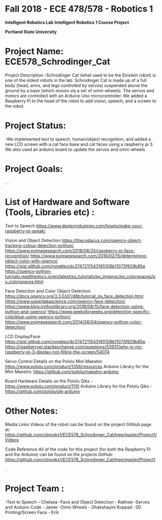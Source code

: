# 
# Fall 2018 - ECE 478/578 - Robotics 1
**Intelligent Robotics Lab**
**Intelligent Robotics 1 Course Project**

**Portland State University**

# Project Name: ECE578_Schrodinger_Cat

Project Description
-Schrodinger Cat (what used to be the Einstein robot) is one of the oldest robots in the lab. Schrodinger Cat is made up of a full body (head, arms, and legs controlled by servos) suspended above the ground by a base (which moves via a set of omni-wheels). The servos and motors are controlled with an Arduino Uno microcontroller. We added a Raspberry Pi to the head of the robot to add vision, speech, and a screen to the robot.

# Project Status:
-We implemented text to speech, human/object recognition, and added a new LCD screen with a cat face base and cat faces using a raspberry pi 3. We also used an arduino board to update the servos and omni-wheels

# Project Goals:

.
.

# List of Hardware and Software (Tools, Libraries etc) :

Text to Speech
https://www.dexterindustries.com/howto/make-your-raspberry-pi-speak/

Vision and Object Detection
https://thecodacus.com/opencv-object-tracking-colour-detection-python/
https://www.pyimagesearch.com/2018/06/25/raspberry-pi-face-recognition/
https://www.pyimagesearch.com/2016/02/15/determining-object-color-with-opencv/
https://gist.github.com/ronekko/dc3747211543165108b11073f929b85e
https://opencv-python-tutroals.readthedocs.io/en/latest/py_tutorials/py_imgproc/py_colorspaces/py_colorspaces.html

Face Detection and Color Object Detection
https://docs.opencv.org/3.3.0/d7/d8b/tutorial_py_face_detection.html
https://www.superdatascience.com/opencv-face-detection/
https://www.blog.pythonlibrary.org/2018/08/15/face-detection-using-python-and-opencv/
https://www.geeksforgeeks.org/detection-specific-colorblue-using-opencv-python/
https://www.pyimagesearch.com/2014/08/04/opencv-python-color-detection/

LCD Display/Face
https://gist.github.com/ronekko/dc3747211543165108b11073f929b85e
https://raspberrypi.stackexchange.com/questions/53931/why-is-my-raspberry-pi-3-display-not-filling-the-screen/54074

Servo Control
Details on the Pololu Mini Maestro: https://www.pololu.com/product/1356/resources 
Arduino Library for the Mini Maestro: https://github.com/pololu/maestro-arduino 

Board Hardware
Details on the Pololu Qiks - https://www.pololu.com/product/1110 
Arduino Library for the Pololu Qiks - https://github.com/pololu/qik-arduino 

# Other Notes:

Media Links
Videos of the robot can be found on the project GitHub page at:
https://github.com/cbrooks1/ECE578_Schrodinger_Cat/tree/master/Project1/Videos 

Code Reference
All of the code for this project (for both the Raspberry Pi and the Arduino) can be found on the projects GitHub:
https://github.com/cbrooks1/ECE578_Schrodinger_Cat/tree/master/Project1 


.

# Project Team :
-Text to Speech – Chelsea
-Face and Object Detection - Rakhee
-Servos and Arduino Code - Jamie
-Omni Wheels -  Dhakshayini Koppad
-3D Printing/Screen Face - Erik


